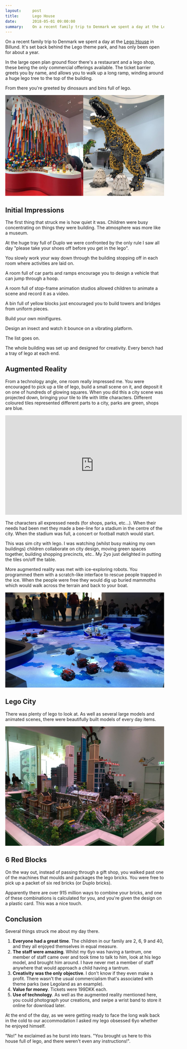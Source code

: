 ```yaml
---
layout:     post
title:      Lego House
date:       2018-05-01 09:00:00
summary:    On a recent family trip to Denmark we spent a day at the Lego House in Billund. It's set back behind the Lego theme park, and has only been open for about a year.
---
```


On a recent family trip to Denmark we spent a day at the [Lego House](https://www.legohouse.com/en-gb) in Billund. It's set back behind the Lego theme park, and has only been open for about a year.

In the large open plan ground floor there's a restaurant and a lego shop, these being the only commercial offerings available. The ticket barrier greets you by name, and allows you to walk up a long ramp, winding around a huge lego tree to the top of the building.

From there you're greeted by dinosaurs and bins full of lego.

![](/images/lego1.jpg)

## Initial Impressions

The first thing that struck me is how quiet it was. Children were busy concentrating on things they were building. The atmosphere was more like a museum.

At the huge tray full of Duplo we were confronted by the only rule I saw all day "please take your shoes off before you get in the lego".

You slowly work your way down through the building stopping off in each room where activities are laid on. 

A room full of car parts and ramps encourage you to design a vehicle that can jump through a hoop.

A room full of stop-frame animation studios allowed children to animate a scene and record it as a video.

A bin full of yellow blocks just encouraged you to build towers and bridges from uniform pieces.

Build your own minifigures.

Design an insect and watch it bounce on a vibrating platform.

The list goes on.

The whole building was set up and designed for creativity. Every bench had a tray of lego at each end.

## Augmented Reality

From a technology angle, one room really impressed me. You were encouraged to pick up a tile of lego, build a small scene on it, and deposit it on one of hundreds of glowing squares. When you did this a city scene was projected down, bringing your tile to life with little characters. Different coloured tiles represented different parts to a city, parks are green, shops are blue.

<iframe width="560" height="315" src="https://www.youtube.com/embed/xq9QTKF2g5w" frameborder="0" allow="autoplay; encrypted-media" allowfullscreen></iframe>

The characters all expressed needs (for shops, parks, etc...). When their needs had been met they made a bee-line for a stadium in the centre of the city. When the stadium was full, a concert or football match would start.

This was sim city with lego. I was watching (whilst busy making my own buildings) children collaborate on city design, moving green spaces together, building shopping precincts, etc.. My 2yo just delighted in putting the tiles on/off the table.

More augmented reality was met with ice-exploring robots. You programmed them with a scratch-like interface to rescue people trapped in the ice. When the people were free they would dig up buried mammoths which would walk across the terrain and back to your boat. 

![](/images/lego2.jpg)

## Lego City

There was plenty of lego to look at. As well as several large models and animated scenes, there were beautifully built models of every day items.

![](/images/lego3.jpg)

## 6 Red Blocks

On the way out, instead of passing through a gift shop, you walked past one of the machines that moulds and packages the lego bricks. You were free to pick up a packet of six red bricks (or Duplo bricks). 

Apparently there are over 915 million ways to combine your bricks, and one of these combinations is calculated for you, and you're given the design on a plastic card. This was a nice touch.

## Conclusion

Several things struck me about my day there. 

1. __Everyone had a great time__. The children in our family are 2, 6, 9 and 40, and they all enjoyed themselves in equal measure.
1. __The staff were amazing__. Whilst my 6yo was having a tantrum, one member of staff came over and took time to talk to him, look at his lego model, and brought him around. I have never met a member of staff anywhere that would approach a child having a tantrum.
1. __Creativity was the only objective__. I don't know if they even make a profit. There wasn't the usual commercialism that's associated with theme parks (see Legoland as an example).
1. __Value for money__. Tickets were 199DKK each.
1. __Use of technology__. As well as the augmented reality mentioned here, you could photograph your creations, and swipe a wrist band to store it online for download later.

At the end of the day, as we were getting ready to face the long walk back in the cold to our accommodation I asked my lego obsessed 6yo whether he enjoyed himself.

"No!" he exclaimed as he burst into tears. "You brought us here to this house full of lego, and there weren't even any instructions!".
